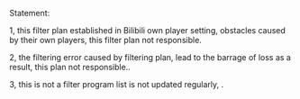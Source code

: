 Statement:

1, this filter plan established in Bilibili own player setting, obstacles caused by their own players, this filter plan not responsible.

2, the filtering error caused by filtering plan, lead to the barrage of loss as a result, this plan not responsible..

3, this is not a filter program list is not updated regularly, .








 



